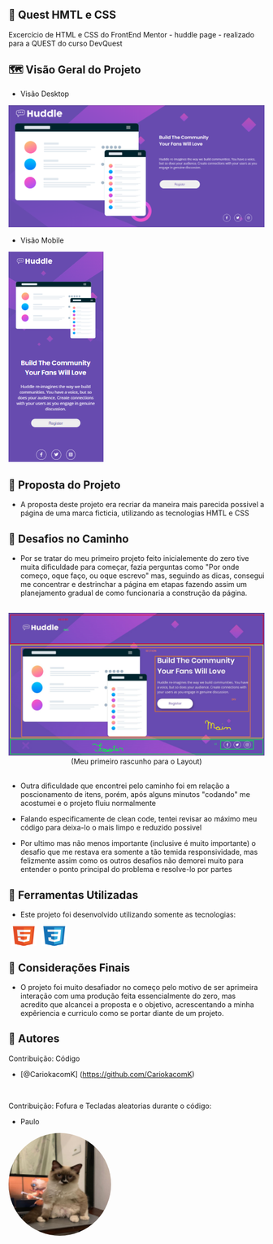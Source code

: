 ## 🚀 Quest HMTL e CSS
Excercício de HTML e CSS do FrontEnd Mentor - huddle page - realizado para a QUEST do curso DevQuest


## 🗺 Visão Geral do Projeto

- Visão Desktop

<img src=./src/images/huddle-desktop.png>

- Visão Mobile

<img src=./src/images/huddle-mobile.png>

## 📝 Proposta do Projeto

- A proposta deste projeto era recriar da maneira mais parecida possivel a página de uma marca ficticia, utilizando as tecnologias HMTL e CSS

## 🗻 Desafios no Caminho

- Por se tratar do meu primeiro projeto feito inicialemente do zero tive muita dificuldade para começar, fazia perguntas como "Por onde começo, oque faço, ou oque escrevo" mas, seguindo as dicas, consegui me concentrar e destrinchar a página em etapas fazendo assim um planejamento gradual de como funcionaria a construção da página.

<br>
<img src=./design/layout.png>
<div style="text-align: center;">(Meu primeiro rascunho para o Layout)</div>
<br>

- Outra dificuldade que encontrei pelo caminho foi em relação a poscionamento de itens, porém, após alguns minutos "codando" me acostumei e o projeto fluiu normalmente

- Falando especificamente de clean code, tentei revisar ao máximo meu código para deixa-lo o mais limpo e reduzido possivel 

- Por ultimo mas não menos importante (inclusive é muito importante) o desafio que me restava era somente a tão temida responsividade, mas felizmente assim como os outros desafios não demorei muito para entender o ponto principal do problema e resolve-lo por partes

## 🔧 Ferramentas Utilizadas

- Este projeto foi desenvolvido utilizando somente as tecnologias:

<div style="display: flex;align-items: center; gap: 10px;margin: 0px 5px;">
    <img align="center" alt="Nadoti-HTML" height="40" width="50" src="https://raw.githubusercontent.com/devicons/devicon/master/icons/html5/html5-original.svg">
    <img align="center" alt="Nadoti-CSS" height="40" width="50" src="https://raw.githubusercontent.com/devicons/devicon/master/icons/css3/css3-original.svg">
</div>

## 🎯 Considerações Finais

- O projeto foi muito desafiador no começo pelo motivo de ser aprimeira interação com uma produção feita essencialmente do zero, mas acredito que alcancei a proposta e o objetivo, acrescentando a minha expêriencia e curriculo como se portar diante de um projeto.

## 👥 Autores

Contribuição: Código

- [@CariokacomK] (https://github.com/CariokacomK)

<br>

Contribuição: Fofura e Tecladas aleatorias durante o código:

- Paulo

<img src=./src/images/paulo.png style= "width:40%; border-radius:50%;">

